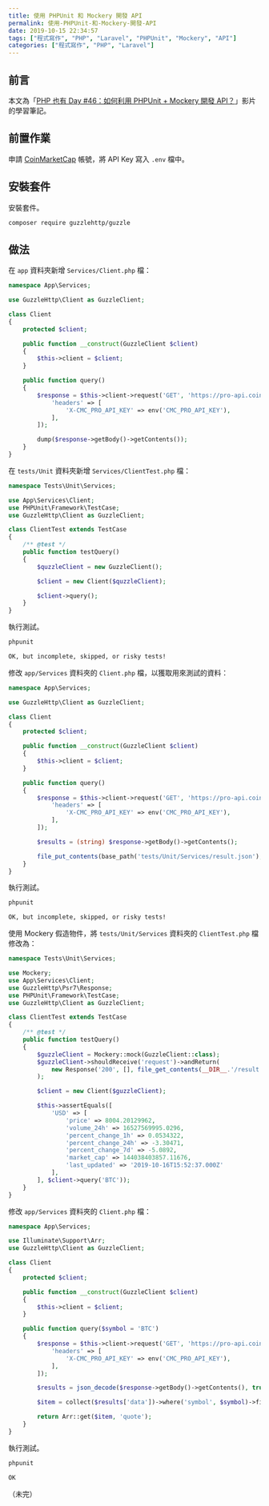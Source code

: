 ```yaml
---
title: 使用 PHPUnit 和 Mockery 開發 API
permalink: 使用-PHPUnit-和-Mockery-開發-API
date: 2019-10-15 22:34:57
tags: ["程式寫作", "PHP", "Laravel", "PHPUnit", "Mockery", "API"]
categories: ["程式寫作", "PHP", "Laravel"]
---
```


## 前言

本文為「[PHP 也有 Day #46：如何利用 PHPUnit + Mockery 開發 API？](https://www.youtube.com/watch?v=hpUjMnd81xw)」影片的學習筆記。

## 前置作業

申請 [CoinMarketCap](https://coinmarketcap.com/api/) 帳號，將 API Key 寫入 `.env` 檔中。

## 安裝套件

安裝套件。

```BASH
composer require guzzlehttp/guzzle
```

## 做法

在 `app` 資料夾新增 `Services/Client.php` 檔：

```PHP
namespace App\Services;

use GuzzleHttp\Client as GuzzleClient;

class Client
{
    protected $client;

    public function __construct(GuzzleClient $client)
    {
        $this->client = $client;
    }

    public function query()
    {
        $response = $this->client->request('GET', 'https://pro-api.coinmarketcap.com/v1/cryptocurrency/listings/latest', [
            'headers' => [
                'X-CMC_PRO_API_KEY' => env('CMC_PRO_API_KEY'),
            ],
        ]);

        dump($response->getBody()->getContents());
    }
}
```

在 `tests/Unit` 資料夾新增 `Services/ClientTest.php` 檔：

```PHP
namespace Tests\Unit\Services;

use App\Services\Client;
use PHPUnit\Framework\TestCase;
use GuzzleHttp\Client as GuzzleClient;

class ClientTest extends TestCase
{
    /** @test */
    public function testQuery()
    {
        $quzzleClient = new GuzzleClient();

        $client = new Client($quzzleClient);

        $client->query();
    }
}
```

執行測試。

```BASH
phpunit

OK, but incomplete, skipped, or risky tests!
```

修改 `app/Services` 資料夾的 `Client.php` 檔，以獲取用來測試的資料：

```PHP
namespace App\Services;

use GuzzleHttp\Client as GuzzleClient;

class Client
{
    protected $client;

    public function __construct(GuzzleClient $client)
    {
        $this->client = $client;
    }

    public function query()
    {
        $response = $this->client->request('GET', 'https://pro-api.coinmarketcap.com/v1/cryptocurrency/listings/latest', [
            'headers' => [
                'X-CMC_PRO_API_KEY' => env('CMC_PRO_API_KEY'),
            ],
        ]);

        $results = (string) $response->getBody()->getContents();

        file_put_contents(base_path('tests/Unit/Services/result.json'), $results);
    }
}
```

執行測試。

```BASH
phpunit

OK, but incomplete, skipped, or risky tests!
```

使用 Mockery 假造物件，將 `tests/Unit/Services` 資料夾的 `ClientTest.php` 檔修改為：

```PHP
namespace Tests\Unit\Services;

use Mockery;
use App\Services\Client;
use GuzzleHttp\Psr7\Response;
use PHPUnit\Framework\TestCase;
use GuzzleHttp\Client as GuzzleClient;

class ClientTest extends TestCase
{
    /** @test */
    public function testQuery()
    {
        $guzzleClient = Mockery::mock(GuzzleClient::class);
        $guzzleClient->shouldReceive('request')->andReturn(
            new Response('200', [], file_get_contents(__DIR__.'/result.json'))
        );

        $client = new Client($guzzleClient);

        $this->assertEquals([
            'USD' => [
                'price' => 8004.20129962,
                'volume_24h' => 16527569995.0296,
                'percent_change_1h' => 0.0534322,
                'percent_change_24h' => -3.30471,
                'percent_change_7d' => -5.0892,
                'market_cap' => 144038403857.11676,
                'last_updated' => '2019-10-16T15:52:37.000Z'
            ],
        ], $client->query('BTC'));
    }
}
```

修改 `app/Services` 資料夾的 `Client.php` 檔：

```PHP
namespace App\Services;

use Illuminate\Support\Arr;
use GuzzleHttp\Client as GuzzleClient;

class Client
{
    protected $client;

    public function __construct(GuzzleClient $client)
    {
        $this->client = $client;
    }

    public function query($symbol = 'BTC')
    {
        $response = $this->client->request('GET', 'https://pro-api.coinmarketcap.com/v1/cryptocurrency/listings/latest', [
            'headers' => [
                'X-CMC_PRO_API_KEY' => env('CMC_PRO_API_KEY'),
            ],
        ]);

        $results = json_decode($response->getBody()->getContents(), true);

        $item = collect($results['data'])->where('symbol', $symbol)->first();

        return Arr::get($item, 'quote');
    }
}
```

執行測試。

```BASH
phpunit

OK
```

（未完）
